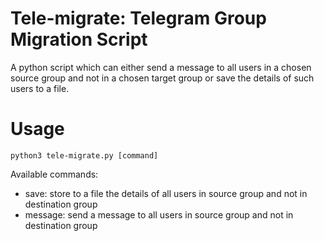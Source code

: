 # Tele-migrate: Telegram Group Migration Script

A python script which can either send a message to all users in a chosen source group and not in a chosen target group or save the details of such users to a file.

# Usage

`python3 tele-migrate.py [command]`

Available commands:
- save: store to a file the details of all users in source group and not in destination group
- message: send a message to all users in source group and not in destination group
